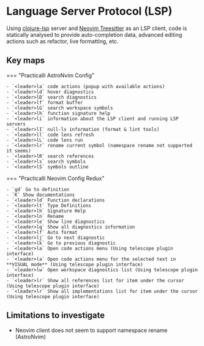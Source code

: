 # Language Server Protocol (LSP)

Using [clojure-lsp](https://clojure-lsp.io/) server and [Neovim Treesitter](https://tree-sitter.github.io/tree-sitter/) as an LSP client, code is statically analysed to provide auto-completion data, advanced editing actions such as refactor, live formatting, etc.

## Key maps

=== "Practicalli AstroNvim Config"

    - `<leader>la` code actions (popup with available actions)
    - `<leader>ld` hover diagnostics
    - `<leader>lD` search diagnostics
    - `<leader>lf` format buffer
    - `<leader>lG` search workspace symbols
    - `<leader>lh` function signature help
    - `<leader>li` information about the LSP client and running LSP servers
    - `<leader>lI` null-ls information (format & lint tools)
    - `<leader>ll` code lens refresh
    - `<leader>lL` code lens run
    - `<leader>lr` rename current symbol (namespace rename not supported it seems)
    - `<leader>lR` search references
    - `<leader>ls` search symbols
    - `<leader>lS` symbols outline

=== "Practicalli Neovim Config Redux"

    - `gd` Go to definition
    - `K` Show documentations
    - `<leader>ld` Function declarations
    - `<leader>lt` Type Definitions
    - `<leader>lh` Signature Help
    - `<leader>ln` Rename
    - `<leader>le` Show line diagnostics
    - `<leader>lq` Show all diagnostics information
    - `<leader>lf` Auto format
    - `<leader>lj` Go to next diagnostic
    - `<leader>lk` Go to previous diagnostic
    - `<leader>la` Open code actions menu (Using telescope plugin interface)
    - `<leader>la` Open code actions menu for the selected text in **VISUAL mode** (Using telescope plugin interface)
    - `<leader>lw` Open workspace diagnostics list (Using telescope plugin interface)
    - `<leader>lr` Show all references list for item under the cursor (Using telescope plugin interface)
    - `<leader>lr` Show all implementations list for item under the cursor (Using telescope plugin interface)


## Limitations to investigate

* Neovim client does not seem to support namespace rename (AstroNvim)
